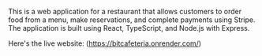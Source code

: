 

This is a web application for a restaurant that allows customers to order food from a menu, make reservations, and complete payments using Stripe. The application is built using React, TypeScript, and Node.js with Express.



Here's the live website: (https://bitcafeteria.onrender.com/)
